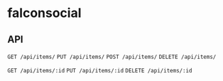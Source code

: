 # falconsocial

## API
```GET /api/items/```
```PUT /api/items/```
```POST /api/items/```
```DELETE /api/items/```

```GET /api/items/:id```
```PUT /api/items/:id```
```DELETE /api/items/:id```
